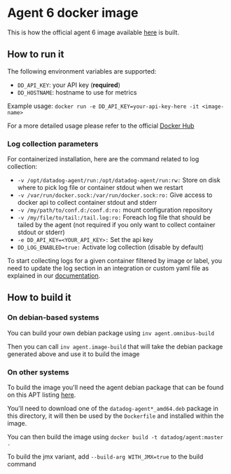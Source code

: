# Agent 6 docker image

This is how the official agent 6 image available [here](https://hub.docker.com/r/datadog/agent/) is built.

## How to run it

The following environment variables are supported:

- `DD_API_KEY`: your API key (**required**)
- `DD_HOSTNAME`: hostname to use for metrics

Example usage: `docker run -e DD_API_KEY=your-api-key-here -it <image-name>`

For a more detailed usage please refer to the official [Docker Hub](https://hub.docker.com/r/datadog/agent/)

### Log collection parameters

For containerized installation, here are the command related to log collection:

* `-v /opt/datadog-agent/run:/opt/datadog-agent/run:rw:` Store on disk where to pick log file or container stdout when we restart
* `-v /var/run/docker.sock:/var/run/docker.sock:ro:` Give access to docker api to collect container stdout and stderr
* `-v /my/path/to/conf.d:/conf.d:ro:` mount configuration repository
* `-v /my/file/to/tail:/tail.log:ro:` Foreach log file that should be tailed by the agent (not required if you only want to collect container stdout or stderr)
* `-e DD_API_KEY=<YOUR_API_KEY>:` Set the api key
* `DD_LOG_ENABLED=true:` Activate log collection (disable by default)

To start collecting logs for a given container filtered by image or label, you need to update the log section in an integration or custom yaml file as explained in our [documentation](https://docs.datadoghq.com/logs/#docker-log-collection).

## How to build it

### On debian-based systems

You can build your own debian package using `inv agent.omnibus-build`

Then you can call `inv agent.image-build` that will take the debian package generated above and use it to build the image

### On other systems

To build the image you'll need the agent debian package that can be found on this APT listing [here](https://s3.amazonaws.com/apt-agent6.datad0g.com).

You'll need to download one of the `datadog-agent*_amd64.deb` package in this directory, it will then be used by the `Dockerfile` and installed within the image.

You can then build the image using `docker build -t datadog/agent:master .`

To build the jmx variant, add `--build-arg WITH_JMX=true` to the build command
